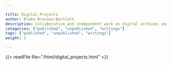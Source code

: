 ```yaml
---

title: Digital Projects
author: Blake Bronson-Bartlett
description: Collaborative and independent work on digital archives and text editing
categories: ["published", "unpublished", "writings"]
tags: ["published", "unpublished", "writings"]
weight: 3

---
```


{{< readFile file="/html/digital_projects.html" >}}
